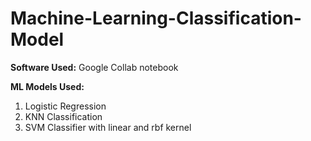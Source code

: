 # Machine-Learning-Classification-Model

**Software Used:** Google Collab notebook

**ML Models Used:**
1. Logistic Regression
2. KNN Classification
3. SVM Classifier with linear and rbf kernel
